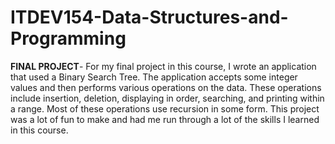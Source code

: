 # ITDEV154-Data-Structures-and-Programming

**FINAL PROJECT**-  For my final project in this course, I wrote an application that used a Binary Search Tree.  The application accepts some integer values and then performs various operations on the data.  These operations include insertion, deletion, displaying in order, searching, and printing within a range.  Most of these operations use recursion in some form.  This project was a lot of fun to make and had me run through a lot of the skills I learned in this course.
